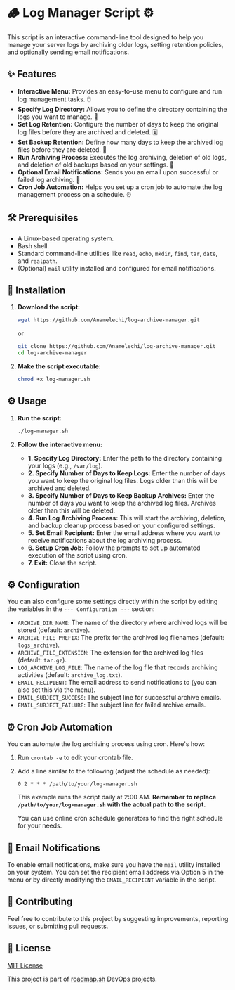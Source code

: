 # 🪵 Log Manager Script ⚙️

This script is an interactive command-line tool designed to help you manage your server logs by archiving older logs, setting retention policies, and optionally sending email notifications.

## ✨ Features

* **Interactive Menu:** Provides an easy-to-use menu to configure and run log management tasks. 🖱️
* **Specify Log Directory:** Allows you to define the directory containing the logs you want to manage. 📂
* **Set Log Retention:** Configure the number of days to keep the original log files before they are archived and deleted. 🗓️
* **Set Backup Retention:** Define how many days to keep the archived log files before they are deleted. 💾
* **Run Archiving Process:** Executes the log archiving, deletion of old logs, and deletion of old backups based on your settings. 🚀
* **Optional Email Notifications:** Sends you an email upon successful or failed log archiving. 📧
* **Cron Job Automation:** Helps you set up a cron job to automate the log management process on a schedule. ⏰

## 🛠️ Prerequisites

* A Linux-based operating system.
* Bash shell.
* Standard command-line utilities like `read`, `echo`, `mkdir`, `find`, `tar`, `date`, and `realpath`.
* (Optional) `mail` utility installed and configured for email notifications.

## 💾 Installation

1.  **Download the script:**
    ```bash
    wget https://github.com/Anamelechi/log-archive-manager.git
    ```
    or
    ```bash
    git clone https://github.com/Anamelechi/log-archive-manager.git
    cd log-archive-manager
    ```

2.  **Make the script executable:**
    ```bash
    chmod +x log-manager.sh
    ```

## ⚙️ Usage

1.  **Run the script:**
    ```bash
    ./log-manager.sh
    ```

2.  **Follow the interactive menu:**
    * **1. Specify Log Directory:** Enter the path to the directory containing your logs (e.g., `/var/log`).
    * **2. Specify Number of Days to Keep Logs:** Enter the number of days you want to keep the original log files. Logs older than this will be archived and deleted.
    * **3. Specify Number of Days to Keep Backup Archives:** Enter the number of days you want to keep the archived log files. Archives older than this will be deleted.
    * **4. Run Log Archiving Process:** This will start the archiving, deletion, and backup cleanup process based on your configured settings.
    * **5. Set Email Recipient:** Enter the email address where you want to receive notifications about the log archiving process.
    * **6. Setup Cron Job:** Follow the prompts to set up automated execution of the script using cron.
    * **7. Exit:** Close the script.

## ⚙️ Configuration

You can also configure some settings directly within the script by editing the variables in the `--- Configuration ---` section:

* `ARCHIVE_DIR_NAME`: The name of the directory where archived logs will be stored (default: `archive`).
* `ARCHIVE_FILE_PREFIX`: The prefix for the archived log filenames (default: `logs_archive`).
* `ARCHIVE_FILE_EXTENSION`: The extension for the archived log files (default: `tar.gz`).
* `LOG_ARCHIVE_LOG_FILE`: The name of the log file that records archiving activities (default: `archive_log.txt`).
* `EMAIL_RECIPIENT`: The email address to send notifications to (you can also set this via the menu).
* `EMAIL_SUBJECT_SUCCESS`: The subject line for successful archive emails.
* `EMAIL_SUBJECT_FAILURE`: The subject line for failed archive emails.

## ⏰ Cron Job Automation

You can automate the log archiving process using cron. Here's how:

1.  Run `crontab -e` to edit your crontab file.
2.  Add a line similar to the following (adjust the schedule as needed):

    ```cron
    0 2 * * * /path/to/your/log-manager.sh
    ```

    This example runs the script daily at 2:00 AM. **Remember to replace `/path/to/your/log-manager.sh` with the actual path to the script.**

    You can use online cron schedule generators to find the right schedule for your needs.

## 📧 Email Notifications

To enable email notifications, make sure you have the `mail` utility installed on your system. You can set the recipient email address via Option 5 in the menu or by directly modifying the `EMAIL_RECIPIENT` variable in the script.

## 🤝 Contributing

Feel free to contribute to this project by suggesting improvements, reporting issues, or submitting pull requests.

## 📄 License

[MIT License](LICENSE)


This project is part of [roadmap.sh](https://https://roadmap.sh/projects/log-archive-tool) DevOps projects.